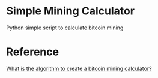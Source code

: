 # Simple Mining Calculator
Python simple script to calculate bitcoin mining
# Reference
[What is the algorithm to create a bitcoin mining calculator?](https://bitcoin.stackexchange.com/questions/18629/what-is-the-algorithm-to-create-a-bitcoin-mining-calculator)
